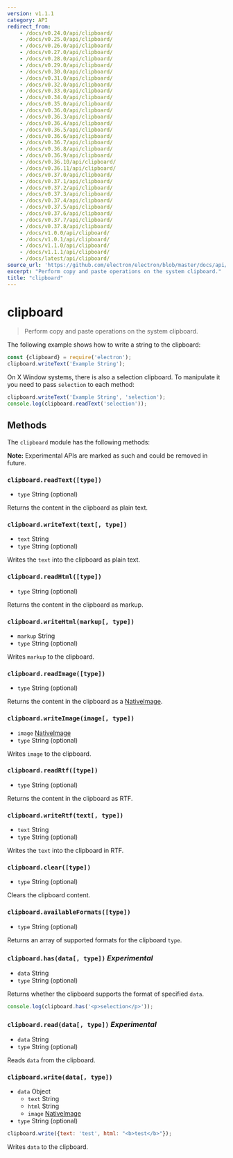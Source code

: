 ```yaml
---
version: v1.1.1
category: API
redirect_from:
    - /docs/v0.24.0/api/clipboard/
    - /docs/v0.25.0/api/clipboard/
    - /docs/v0.26.0/api/clipboard/
    - /docs/v0.27.0/api/clipboard/
    - /docs/v0.28.0/api/clipboard/
    - /docs/v0.29.0/api/clipboard/
    - /docs/v0.30.0/api/clipboard/
    - /docs/v0.31.0/api/clipboard/
    - /docs/v0.32.0/api/clipboard/
    - /docs/v0.33.0/api/clipboard/
    - /docs/v0.34.0/api/clipboard/
    - /docs/v0.35.0/api/clipboard/
    - /docs/v0.36.0/api/clipboard/
    - /docs/v0.36.3/api/clipboard/
    - /docs/v0.36.4/api/clipboard/
    - /docs/v0.36.5/api/clipboard/
    - /docs/v0.36.6/api/clipboard/
    - /docs/v0.36.7/api/clipboard/
    - /docs/v0.36.8/api/clipboard/
    - /docs/v0.36.9/api/clipboard/
    - /docs/v0.36.10/api/clipboard/
    - /docs/v0.36.11/api/clipboard/
    - /docs/v0.37.0/api/clipboard/
    - /docs/v0.37.1/api/clipboard/
    - /docs/v0.37.2/api/clipboard/
    - /docs/v0.37.3/api/clipboard/
    - /docs/v0.37.4/api/clipboard/
    - /docs/v0.37.5/api/clipboard/
    - /docs/v0.37.6/api/clipboard/
    - /docs/v0.37.7/api/clipboard/
    - /docs/v0.37.8/api/clipboard/
    - /docs/v1.0.0/api/clipboard/
    - /docs/v1.0.1/api/clipboard/
    - /docs/v1.1.0/api/clipboard/
    - /docs/v1.1.1/api/clipboard/
    - /docs/latest/api/clipboard/
source_url: 'https://github.com/electron/electron/blob/master/docs/api/clipboard.md'
excerpt: "Perform copy and paste operations on the system clipboard."
title: "clipboard"
---
```


# clipboard

> Perform copy and paste operations on the system clipboard.

The following example shows how to write a string to the clipboard:

```javascript
const {clipboard} = require('electron');
clipboard.writeText('Example String');
```

On X Window systems, there is also a selection clipboard. To manipulate it
you need to pass `selection` to each method:

```javascript
clipboard.writeText('Example String', 'selection');
console.log(clipboard.readText('selection'));
```

## Methods

The `clipboard` module has the following methods:

**Note:** Experimental APIs are marked as such and could be removed in future.

### `clipboard.readText([type])`

* `type` String (optional)

Returns the content in the clipboard as plain text.

### `clipboard.writeText(text[, type])`

* `text` String
* `type` String (optional)

Writes the `text` into the clipboard as plain text.

### `clipboard.readHtml([type])`

* `type` String (optional)

Returns the content in the clipboard as markup.

### `clipboard.writeHtml(markup[, type])`

* `markup` String
* `type` String (optional)

Writes `markup` to the clipboard.

### `clipboard.readImage([type])`

* `type` String (optional)

Returns the content in the clipboard as a [NativeImage](http://electron.atom.io/docs/api/native-image).

### `clipboard.writeImage(image[, type])`

* `image` [NativeImage](http://electron.atom.io/docs/api/native-image)
* `type` String (optional)

Writes `image` to the clipboard.

### `clipboard.readRtf([type])`

* `type` String (optional)

Returns the content in the clipboard as RTF.

### `clipboard.writeRtf(text[, type])`

* `text` String
* `type` String (optional)

Writes the `text` into the clipboard in RTF.

### `clipboard.clear([type])`

* `type` String (optional)

Clears the clipboard content.

### `clipboard.availableFormats([type])`

* `type` String (optional)

Returns an array of supported formats for the clipboard `type`.

### `clipboard.has(data[, type])` _Experimental_

* `data` String
* `type` String (optional)

Returns whether the clipboard supports the format of specified `data`.

```javascript
console.log(clipboard.has('<p>selection</p>'));
```

### `clipboard.read(data[, type])` _Experimental_

* `data` String
* `type` String (optional)

Reads `data` from the clipboard.

### `clipboard.write(data[, type])`

* `data` Object
  * `text` String
  * `html` String
  * `image` [NativeImage](http://electron.atom.io/docs/api/native-image)
* `type` String (optional)

```javascript
clipboard.write({text: 'test', html: "<b>test</b>"});
```
Writes `data` to the clipboard.
